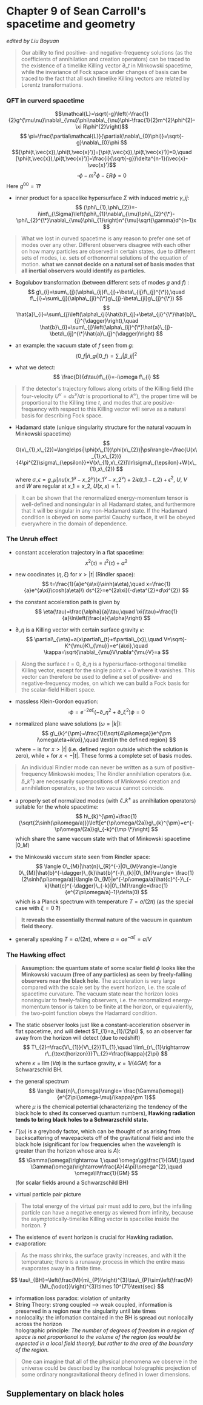 # Chapter 9 of Sean Carroll's spacetime and geometry
_edited by Liu Boyuan_
> Our ability to find positive- and negative-frequency solutions (as the coefficients of annihilation and creation operators) can be traced to the existence of a timelike Killing vector $\partial\_{t}$ in MInkowski spacetime, while the invariance of Fock space under changes of basis can be traced to the fact that all such timelike Killing vectors are related by Lorentz transformations.

### QFT in curverd spacetime
$$\mathcal{L}=\sqrt{-g}\left(-\frac{1}{2}g^{\mu\nu}\nabla\_{\mu}\phi\nabla\_{\nu}\phi-\frac{1}{2}m^{2}\phi^{2}-\xi R\phi^{2}\right)$$
$$ \pi=\frac{\partial\mathcal{L}}{\partial(\nabla\_{0}\phi)}=\sqrt{-g}\nabla\_{0}\phi $$ 
$$[\phi(t,\vec{x}),\phi(t,\vec{x}')]=[\pi(t,\vec{x}),\pi(t,\vec{x}')]=0,\quad [\phi(t,\vec{x}),\pi(t,\vec{x}')]=\frac{i}{\sqrt{-g}}\delta^{n-1}(\vec{x}-\vec{x}')$$
$$ \square\phi-m^{2}\phi-\xi R\phi=0 $$
Here $g^{00}=1$**?**

- inner product for a spacelike hypersurface $\Sigma$ with induced metric $\gamma\_{ij}$:  
$$ (\phi\_{1},\phi\_{2})=-i\int\_{\Sigma}\left(\phi\_{1}\nabla\_{\mu}\phi\_{2}^{\*}-\phi\_{2}^{\*}\nabla\_{\mu}\phi\_{1}\right)n^{\mu}\sqrt{\gamma}d^{n-1}x $$

> What we lost in curved spacetime is any reason to prefer one set of modes over any other.
> Different observers disagree with each other on how many particles are observed in certain states, due to different sets of modes, i.e. sets of orthonormal solutions of the equation of motion. 
> **what we cannot  decide on a natural set of basis modes that all inertial observers would identify as particles.**

- Bogolubov transformation (between different sets of modes $g$ and $f$) :  
$$ g\_{i}=\sum\_{j}(\alpha\_{ij}f\_{j}+\beta\_{ij}f\_{j}^{\*}),\quad f\_{i}=\sum\_{j}(\alpha\_{ji}^{\*}g\_{j}-\beta\_{ji}g\_{j}^{\*})  $$
$$ \hat{a}\_{i}=\sum\_{j}\left(\alpha\_{ji}\hat{b}\_{j}+\beta\_{ji}^{\*}\hat{b}\_{j}^{\dagger}\right),\quad  \hat{b}\_{i}=\sum\_{j}\left(\alpha\_{ij}^{\*}\hat{a}\_{j}-\beta\_{ij}^{\*}\hat{a}\_{j}^{\dagger}\right) $$

- an example: the vacuum state of $f$ seen from $g$:  
$$\langle 0\_{f}|\hat{n}\_{gi}|0\_{f}\rangle =\sum\_{j}|\beta\_{ij}|^{2}$$

- what we detect:  
$$ \frac{D}{d\tau}f\_{i}=-i\omega f\_{i} $$

> If the detector's trajectory follows along  orbits of the Killing field (the four-velocity $U^{\nu}=dx^{\nu}/d\tau$ is proportional to $K^{\nu}$), the proper time will be proportional to the Killing time $t$, and modes that are positive-frequency with respect to this Killing vector will serve as a natural basis for describing Fock space. 

- Hadamard state (unique singularity structure for the natural vacuum in Minkowski spacetime)  
$$ G(x\_{1},x\_{2})=\langle\psi|\phi(x\_{1})\phi(x\_{2})|\psi\rangle=\frac{U(x\_{1},x\_{2})}{4\pi^{2}\sigma\_{\epsilon}}+V(x\_{1},x\_{2})\ln\sigma\_{\epsilon}+W(x\_{1},x\_{2}) $$
where $\sigma\_{\epsilon}=g\_{\mu]nu}(x\_{1}^{\mu}-x\_{2}^{\mu})(x\_{1}^{\nu}-x\_{2}^{\nu})+2i\epsilon(t\_{1}-t\_{2})+\epsilon^{2}$, $U$, $V$ and $W$ are regular at $x\_{1}=x\_{2}$, $U(x,x)=1$.

> It can be shown that the renormalized energy-momentum tensor is well-defined and nonsingular in all Hadamard states, and furthermore that it will be singular in any non-Hadamard state. 
> If the Hadamard condition is obeyed on some partial Cauchy surface, it will be obeyed everywhere in the domain of dependence.

### The Unruh effect
 - constant acceleration trajectory in a flat spacetime:  
 $$ x^{2}(\tau)=t^{2}(\tau)+\alpha^{2} $$
 
 - new coodinates ($\eta,\xi$) for $x>|t|$ (Rindler space):  
 $$ t=\frac{1}{a}e^{a\xi}\sinh(a\eta),\quad x=\frac{1}{a}e^{a\xi}\cosh(a\eta)\\
 ds^{2}=e^{2a\xi}(-d\eta^{2}+d\xi^{2}) $$
 
 - the constant acceleration path is given by  
 $$ \eta(\tau)=\frac{\alpha}{a}\tau,\quad \xi(\tau)=\frac{1}{a}\ln\left(\frac{a}{\alpha}\right) $$
 
 - $\partial\_{\eta}$ is a Killing vector with certain surface gravity $\kappa$:  
 $$ \partial\_{\eta}=a(x\partial\_{t}+t\partial\_{x}),\quad V=\sqrt{-K^{\mu}K\_{\mu}}=e^{a\xi},\quad \kappa=\sqrt{\nabla\_{\mu}V\nabla^{\mu}V}=a $$
 
> Along the surface $t = 0$, $\partial\_{\eta}$ is a hypersurface-orthogonal timelike Killing vector, except for the single point x = 0 where it vanishes. 
> This vector can therefore be used to define a set of positive- and negative-frequency modes, on which we can build a Fock basis for the scalar-field Hilbert space.

 - massless Klein-Gordon equation:  
 $$ \square\phi=e^{-2a\xi}(-\partial\_{\eta}^{2}+\partial\_{\xi}^{2})\phi=0 $$
 
 - normalized plane wave solutions ($\omega=|k|$):  
 $$ g\_{k}^{\pm}=\frac{1}{\sqrt{4\pi\omega}}e^{\pm i\omega\eta+ik\xi},\quad \text{in the defined region} $$
 where $-$ is for $x>|t|$ (i.e. defined region outside which the solution is zero), while $+$ for $x<-|t|$. These forms a complete set of basis modes.

> An individual Rindler mode can never be written as a sum of positive-frequency Minkowski modes;
> The Rindler annihilation operators (i.e. $\hat{b}\_{k}^{\pm}$) are necessarily superpositions of Minkowski creation and annihilation operators, so the two vacua cannot coincide.
 
 - a properly set of normalized modes (with $\hat{c}\_{k}^{\pm}$ as annihilation operators) suitable for the whole spacetime:  
 $$ h\_{k}^{\pm}=\frac{1}{\sqrt{2\sinh(\pi\omega/a)}}\left[e^{\pi\omega/(2a)}g\_{k}^{\pm}+e^{-\pi\omega/(2a)}g\_{-k}^{\mp \*}\right] $$
 which share the same vaccum state with that of Minkowski spacetime $|0\_{M}\rangle$
 
 - the Minkowski vaccum state seen from Rindler space:  
 $$ \langle 0\_{M}|\hat{n}\_{R}^{-}|0\_{M}\rangle=\langle 0\_{M}|\hat{b}^{-\dagger}\_{k}\hat{b}^{-}\_{k}|0\_{M}\rangle= \frac{1}{2\sinh(\pi\omega/a)}\langle 0\_{M}|e^{-\pi\omega/a}\hat{c}^{-}\_{-k}\hat{c}^{-\dagger}\_{-k}|0\_{M}\rangle=\frac{1}{e^{2\pi\omega/a}-1}\delta(0) $$
 which is a Planck spectrum with temperature $T=a/(2\pi)$ (as the special case with $\xi=0$ **?**)
 
> **It reveals the essentially thermal nature of the vacuum in quantum field theory.**

 - generally speaking $T=\alpha/(2\pi)$, where $\alpha=ae^{-a\xi}=a/V$
 
### The Hawking effect
> **Assumption: the  quantum state of some scalar field $\phi$ looks like the Minkowski vacuum (free of any particles) as seen by freely-falling observers near the black hole.** 
> The acceleration is very large compared with the scale set by the event horizon, i.e. the scale of spacetime curvature.
> The vacuum state near the horizon looks nonsingular to freely-falling observers, i.e. the renormalized energy-momentum tensor is taken to be finite at the horizon, or equivalently, the two-point function obeys the Hadamard condition.

- The static observer looks just like a constant-acceleration observer in flat spacetime, and will detect $T\_{1}=a\_{1}/(2\pi) $, so an observer far away from the horizon will detect (due to redshift)  
$$ T\_{2}=\frac{V\_{1}}{V\_{2}}T\_{1},\quad  \lim\_{r\_{1}\rightarrow r\_{\text{horizon}}}T\_{2}=\frac{\kappa}{2\pi} $$
where $\kappa=\lim(Va)$ is the surface gravity, $\kappa=1/(4GM)$ for a Schwarzschild BH.

- the general spectrum  
$$ \langle \hat{n}\_{\omega}\rangle= \frac{\Gamma(\omega)}{e^{2\pi(\omega-\mu)/\kappa}\pm 1}$$
 where $\mu$ is the chemical potential (characterizing the tendency of the black hole to shed its conserved quantum numbers), **Hawking radiation tends to bring black holes to a Schwarzschild state.**

 - $\Gamma(\omega)$ is a greybody factor, which can be thought of as arising from backscattering of wavepackets off of the gravitational field and into the black hole (significant for low frequencies when the wavelength is greater than the horizon whose area is $A$):  
 $$ \Gamma(\omega)\rightarrow 1,\quad \omega\gg\frac{1}{GM};\quad \Gamma(\omega)\rightarrow\frac{A}{4\pi}\omega^{2},\quad \omega\ll\frac{1}{GM} $$
 (for scalar fields around a Schwarzschild BH)
 
 - virtual particle pair picture  
> The total energy of the virtual pair must add to zero, but the infailing particle can have a negative energy as viewed from infinity, because the asymptotically-timelike Killing vector is spacelike inside the horizon. **?**
 
- The existence of event horizon is crucial for Hawking radiation. 
- evaporation:  
> As the mass shrinks, the surface gravity increases, and with it the temperature; there is a runaway process in which the entire mass evaporates away in a finite time.

$$ \tau\_{BH}=\left(\frac{M}{m\_{P}}\right)^{3}\tau\_{P}\sim\left(\frac{M}{M\_{\odot}}\right)^{3}\times 10^{71}\text{sec} $$

 - information loss paradox: violation of unitarity
 - String Theory: strong coupled --\> weak coupled, information is preserved in a region near the singularity until late times
- nonlocality: the infomation contained in the BH is spread out nonlocally across the horizon  
holographic principle: _The number of degrees of freedom in a region of space is not proportional to the volume of the region (as would be expected in a local field theory), but rather to the area of the boundary of the region._
> One can imagine that all of the physical phenomena we observe in the universe could be described by the nonlocal holographic projection of some ordinary nongravitational theory defined in lower dimensions.

## Supplementary on black holes
 
 
 
